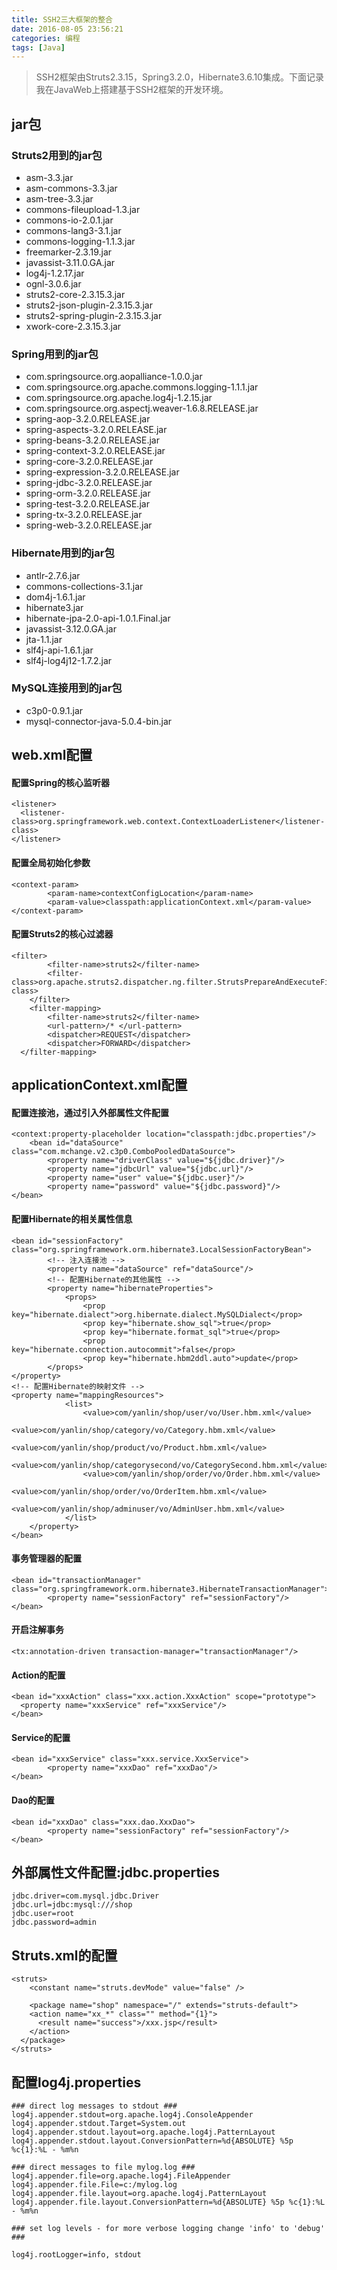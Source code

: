 ```yaml
---
title: SSH2三大框架的整合
date: 2016-08-05 23:56:21
categories: 编程
tags: [Java]
---
```


> SSH2框架由Struts2.3.15，Spring3.2.0，Hibernate3.6.10集成。下面记录我在JavaWeb上搭建基于SSH2框架的开发环境。

## jar包

### Struts2用到的jar包
* asm-3.3.jar
* asm-commons-3.3.jar
* asm-tree-3.3.jar
* commons-fileupload-1.3.jar
* commons-io-2.0.1.jar
* commons-lang3-3.1.jar
* commons-logging-1.1.3.jar
* freemarker-2.3.19.jar
* javassist-3.11.0.GA.jar
* log4j-1.2.17.jar
* ognl-3.0.6.jar
* struts2-core-2.3.15.3.jar
* struts2-json-plugin-2.3.15.3.jar
* struts2-spring-plugin-2.3.15.3.jar
* xwork-core-2.3.15.3.jar

### Spring用到的jar包
* com.springsource.org.aopalliance-1.0.0.jar
* com.springsource.org.apache.commons.logging-1.1.1.jar
* com.springsource.org.apache.log4j-1.2.15.jar
* com.springsource.org.aspectj.weaver-1.6.8.RELEASE.jar
* spring-aop-3.2.0.RELEASE.jar
* spring-aspects-3.2.0.RELEASE.jar
* spring-beans-3.2.0.RELEASE.jar
* spring-context-3.2.0.RELEASE.jar
* spring-core-3.2.0.RELEASE.jar
* spring-expression-3.2.0.RELEASE.jar
* spring-jdbc-3.2.0.RELEASE.jar
* spring-orm-3.2.0.RELEASE.jar
* spring-test-3.2.0.RELEASE.jar
* spring-tx-3.2.0.RELEASE.jar
* spring-web-3.2.0.RELEASE.jar

### Hibernate用到的jar包
* antlr-2.7.6.jar
* commons-collections-3.1.jar
* dom4j-1.6.1.jar
* hibernate3.jar
* hibernate-jpa-2.0-api-1.0.1.Final.jar
* javassist-3.12.0.GA.jar
* jta-1.1.jar
* slf4j-api-1.6.1.jar
* slf4j-log4j12-1.7.2.jar

### MySQL连接用到的jar包
* c3p0-0.9.1.jar
* mysql-connector-java-5.0.4-bin.jar

## web.xml配置
#### 配置Spring的核心监听器
    <listener>
      <listener-class>org.springframework.web.context.ContextLoaderListener</listener-class>
    </listener>
#### 配置全局初始化参数
    <context-param>
    		<param-name>contextConfigLocation</param-name>
    		<param-value>classpath:applicationContext.xml</param-value>
    </context-param>
#### 配置Struts2的核心过滤器
    <filter>
    		<filter-name>struts2</filter-name>
    		<filter-class>org.apache.struts2.dispatcher.ng.filter.StrutsPrepareAndExecuteFilter</filter-class>
    	</filter>
    	<filter-mapping>
    		<filter-name>struts2</filter-name>
    		<url-pattern>/* </url-pattern>
    		<dispatcher>REQUEST</dispatcher>
    		<dispatcher>FORWARD</dispatcher>
      </filter-mapping>

## applicationContext.xml配置
#### 配置连接池，通过引入外部属性文件配置
    <context:property-placeholder location="classpath:jdbc.properties"/>
    	<bean id="dataSource" class="com.mchange.v2.c3p0.ComboPooledDataSource">
    		<property name="driverClass" value="${jdbc.driver}"/>
    		<property name="jdbcUrl" value="${jdbc.url}"/>
    		<property name="user" value="${jdbc.user}"/>
    		<property name="password" value="${jdbc.password}"/>
    </bean>
#### 配置Hibernate的相关属性信息
    <bean id="sessionFactory" class="org.springframework.orm.hibernate3.LocalSessionFactoryBean">
    		<!-- 注入连接池 -->
    		<property name="dataSource" ref="dataSource"/>
    		<!-- 配置Hibernate的其他属性 -->
    		<property name="hibernateProperties">
    			<props>
    				<prop key="hibernate.dialect">org.hibernate.dialect.MySQLDialect</prop>
    				<prop key="hibernate.show_sql">true</prop>
    				<prop key="hibernate.format_sql">true</prop>
    				<prop key="hibernate.connection.autocommit">false</prop>
    				<prop key="hibernate.hbm2ddl.auto">update</prop>
    		</props>
    </property>
    <!-- 配置Hibernate的映射文件 -->
    <property name="mappingResources">
    			<list>
    				<value>com/yanlin/shop/user/vo/User.hbm.xml</value>
    				<value>com/yanlin/shop/category/vo/Category.hbm.xml</value>
    				<value>com/yanlin/shop/product/vo/Product.hbm.xml</value>
    				<value>com/yanlin/shop/categorysecond/vo/CategorySecond.hbm.xml</value>
    				<value>com/yanlin/shop/order/vo/Order.hbm.xml</value>
    				<value>com/yanlin/shop/order/vo/OrderItem.hbm.xml</value>
    				<value>com/yanlin/shop/adminuser/vo/AdminUser.hbm.xml</value>
    			</list>
    	</property>
    </bean>
#### 事务管理器的配置
    <bean id="transactionManager" class="org.springframework.orm.hibernate3.HibernateTransactionManager">
    		<property name="sessionFactory" ref="sessionFactory"/>
    </bean>
#### 开启注解事务
    <tx:annotation-driven transaction-manager="transactionManager"/>
#### Action的配置
    <bean id="xxxAction" class="xxx.action.XxxAction" scope="prototype">
      <property name="xxxService" ref="xxxService"/>
    </bean>
#### Service的配置
    <bean id="xxxService" class="xxx.service.XxxService">
    		<property name="xxxDao" ref="xxxDao"/>
    </bean>
#### Dao的配置
    <bean id="xxxDao" class="xxx.dao.XxxDao">
    		<property name="sessionFactory" ref="sessionFactory"/>
    </bean>

## 外部属性文件配置:jdbc.properties
    jdbc.driver=com.mysql.jdbc.Driver
    jdbc.url=jdbc:mysql:///shop
    jdbc.user=root
    jdbc.password=admin

## Struts.xml的配置
    <struts>
        <constant name="struts.devMode" value="false" />

    	<package name="shop" namespace="/" extends="struts-default">
        <action name="xx_*" class="" method="{1}">
          <result name="success">/xxx.jsp</result>
        </action>
      </package>
    </struts>

## 配置log4j.properties
    ### direct log messages to stdout ###
    log4j.appender.stdout=org.apache.log4j.ConsoleAppender
    log4j.appender.stdout.Target=System.out
    log4j.appender.stdout.layout=org.apache.log4j.PatternLayout
    log4j.appender.stdout.layout.ConversionPattern=%d{ABSOLUTE} %5p %c{1}:%L - %m%n

    ### direct messages to file mylog.log ###
    log4j.appender.file=org.apache.log4j.FileAppender
    log4j.appender.file.File=c:/mylog.log
    log4j.appender.file.layout=org.apache.log4j.PatternLayout
    log4j.appender.file.layout.ConversionPattern=%d{ABSOLUTE} %5p %c{1}:%L - %m%n

    ### set log levels - for more verbose logging change 'info' to 'debug' ###

    log4j.rootLogger=info, stdout
